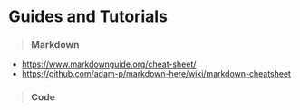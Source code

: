 # Guides and Tutorials

 > ### Markdown
- https://www.markdownguide.org/cheat-sheet/
- https://github.com/adam-p/markdown-here/wiki/markdown-cheatsheet

> ### Code
